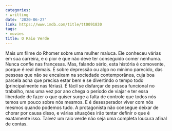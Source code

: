 ```yaml
---
categories:
- writting
date: '2020-06-27'
link: https://www.imdb.com/title/tt0091830
tags:
- movies
title: O Raio Verde
---
```


Mais um filme do Rhomer sobre uma mulher maluca. Ele conheceu várias em sua carreira, e o pior é que não deve ter conseguido comer nenhuma. Nunca confie nas francesas. Mas, falando sério, esta história é comovente, porque é real demais. É sobre depressão ou algo no mínimo parecido, das pessoas que não se encaixam na sociedade contemporânea, cuja boa parcela acha que precisa estar bem e se divertindo o tempo todo (principalmente nas férias). É fácil se disfarçar de pessoa funcional no trabalho, mas uma vez por ano chega o período de viajar e ter essa liberdade de fazer o que quiser surge a falta de controle que todos nós temos um pouco sobre nós mesmos. E é desesperador viver com nós mesmos quando podemos tudo. A protagonista não consegue deixar de chorar por causa disso, e várias situações irão tentar definir o que é exatamente isso. Talvez um raio verde não seja uma completa loucura afinal de contas.

